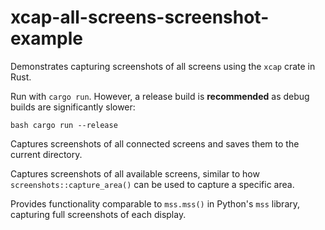 # xcap-all-screens-screenshot-example

Demonstrates capturing screenshots of all screens using the `xcap` crate in Rust.

Run with `cargo run`. However, a release build is **recommended** as debug builds are significantly slower:

``bash
cargo run --release
``

Captures screenshots of all connected screens and saves them to the current directory.

Captures screenshots of all available screens, similar to how `screenshots::capture_area()` can be used to capture a specific area.

Provides functionality comparable to `mss.mss()` in Python's `mss` library, capturing full screenshots of each display.

